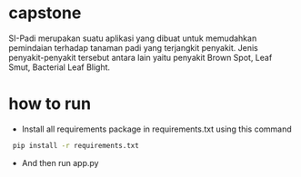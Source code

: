 # capstone
SI-Padi merupakan suatu aplikasi yang dibuat untuk memudahkan pemindaian terhadap tanaman padi yang terjangkit penyakit. Jenis penyakit-penyakit tersebut antara lain yaitu penyakit Brown Spot, Leaf Smut, Bacterial Leaf Blight.

# how to run
 * Install all requirements package in requirements.txt using this command 
 ```bash
  pip install -r requirements.txt
 ```
 * And then run app.py
 
